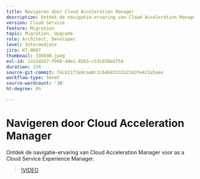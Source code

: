 ```yaml
---
title: Navigeren door Cloud Acceleration Manager
description: Ontdek de navigatie-ervaring van Cloud Acceleration Manager voor as a Cloud Service Experience Manager.
version: Cloud Service
feature: Migration
topic: Migration, Upgrade
role: Architect, Developer
level: Intermediate
jira: KT-8667
thumbnail: 336698.jpeg
exl-id: 1a12d267-f9d0-48e1-9263-c53c038e4754
duration: 234
source-git-commit: f4c621f3a9caa8c2c64b8323312343fe421a5aee
workflow-type: tm+mt
source-wordcount: '38'
ht-degree: 0%

---
```


# Navigeren door Cloud Acceleration Manager

Ontdek de navigatie-ervaring van Cloud Acceleration Manager voor as a Cloud Service Experience Manager.

>[!VIDEO](https://video.tv.adobe.com/v/336698?quality=12&learn=on)
